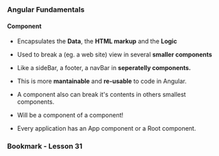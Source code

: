 ### Angular Fundamentals


#### Component

* Encapsulates the **Data**, the **HTML markup** and the **Logic**
* Used to break a (eg. a web site) view in several **smaller components**
* Like a sideBar, a footer, a navBar in **seperatelly components.**
* This is more **mantainable** and **re-usable** to code in Angular.
* A component also can break it's contents in others smallest components.
* Will be a component of a component!
  
* Every application has an App component or a Root component.

### Bookmark - Lesson 31